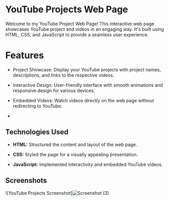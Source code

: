# YouTube Projects Web Page

Welcome to my YouTube Project Web Page! This interactive web page showcases YouTube project and videos in an engaging way.
It's built using HTML, CSS, and JavaScript to provide a seamless user experience.

# Features

- Project Showcase: Display your YouTube projects with project names, descriptions, and links to the respective videos.

- Interactive Design: User-friendly interface with smooth animations and responsive design for various devices.

- Embedded Videos: Watch videos directly on the web page without redirecting to YouTube.
- 

## Technologies Used

- **HTML:** Structured the content and layout of the web page.
  
- **CSS:** Styled the page for a visually appealing presentation.
  
- **JavaScript:** Implemented interactivity and embedded YouTube videos.

## Screenshots

![YouTube Projects Screenshot]![Screenshot (3)](https://github.com/Hritik22kanna/YOUTUBE_PROJECT/assets/144630041/675f2c97-8cb0-4501-8f74-9458807ca73c)


